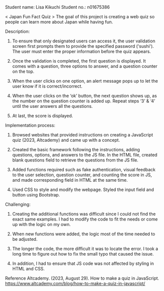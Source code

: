 Student name: Lisa Kikuchi 
Student no.: n01675386 

< Japan Fun Fact Quiz >
The goal of this project is creating a web quiz so people can learn more about Japan while having fun.  

Description: 
1. To ensure that only designated users can access it, the user validation screen first prompts them to provide the specified password ('sushi'). The user must enter the proper information before the quiz appears. 

2. Once the validation is completed, the first question is displayed. It comes with a question, three options to answer, and a question counter on the top. 

3. When the user clicks on one option, an alert message pops up to let the user know if it is correct/incorrect. 

4. When the user clicks on the ‘ok’ button, the next question shows up, as the number on the question counter is added up. Repeat steps ‘3’ & ‘4’ until the user answers all the questions. 

5. At last, the score is displayed. 

 

Implementation process: 
1. Browsed websites that provided instructions on creating a JavaScript quiz (2023, Altcademy) and came up with a concept. 

2. Created the basic framework following the instructions, adding questions, options, and answers to the JS file. In the HTML file, created blank questions field to retrieve the questions from the JS file. 

3. Added functions required such as fake authentication, visual feedback to the user selection, question counter, and counting the score in JS, and made corresponding field in HTML at the same time. 

4. Used CSS to style and modify the webpage. Styled the input field and button using Bootstrap. 

Challenging: 
1. Creating the additional functions was difficult since I could not find the exact same examples. I had to modify the code to fit the needs or come up with the logic on my own. 

2. When new functions were added, the logic most of the time needed to be adjusted.  

3. The longer the code, the more difficult it was to locate the error. I took a long time to figure out how to fix the small typo that caused the issue. 

4. In addition, I had to ensure that JS code was not affected by styling in HTML and CSS. 

Reference 
Altcademy. (2023, August 29). How to make a quiz in JavaScript. https://www.altcademy.com/blog/how-to-make-a-quiz-in-javascript/ 
